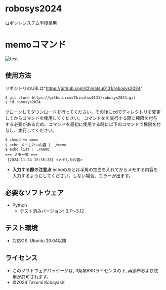 # robosys2024
ロボットシステム学授業用

# memoコマンド
![test](https://github.com/Chinatsu0131/robosys2024/actions/workflows/test.yml/badge.svg)

## 使用方法
リポジトリのURLは"https://github.com/Chinatsu0131/robosys2024"
```
$ git clone https://github.com/Chinatsu0131/robosys2024.git
$ cd robosys2024
```

クローンしてダウンロードを行ってください。その後にcdでディレクトリを変更してからコマンドを使用してください。
コマンドをを実行する際に権限を付与する必要があるため、コマンドを最初に使用する時に以下のコマンドで権限を付与し、実行してください。

```
$ chmod +x memo
$ echo メモしたい内容 | ./memo
$ echo list | ./memo
=== メモ一覧 ===
 [2024-11-24 15:35:28] <メモした内容> 
```

- **入力する際の注意点**
  echoのあとは半角の空白を入れてからメモする内容を入力するようにしてください。しない場合、エラーが出ます。
  

## 必要なソフトウェア
- Python
  - テスト済みバージョン: 3.7～3.12

## テスト環境
- 対応OS: Ubuntu 20.04以降
  
## ライセンス
- このソフトウェアパッケージは, 3条項BSDライセンスの下, 再頒布および使用が許可されます。
- ©2024 Takumi Kobayashi
